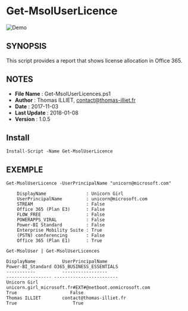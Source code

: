 # Get-MsolUserLicence

![Demo](Resource/Demo.gif)

## SYNOPSIS  
This script provides a report that shows license allocation in Office 365.

## NOTES  
  - **File Name**   : Get-MsolUserLicences.ps1
  - **Author**      : Thomas ILLIET, contact@thomas-illiet.fr
  - **Date**        : 2017-11-03
  - **Last Update** : 2018-01-08
  - **Version**     : 1.0.5

## Install
```
Install-Script -Name Get-MsolUserLicence
```

## EXEMPLE
``` 
Get-MsolUserLicence -UserPrincipalName "unicorn@microsoft.com"

    DisplayName               : Unicorn Girl
    UserPrincipalName         : unicorn@microsoft.com
    STREAM                    : False
    Office 365 (Plan E3)      : False
    FLOW_FREE                 : False
    POWERAPPS_VIRAL           : False
    Power-BI Standard         : False
    Enterprise Mobility Suite : True
    (PSTN) conferencing       : False
    Office 365 (Plan E1)      : True
```

```
Get-MsolUser | Get-MsolUserLicences

DisplayName          UserPrincipalName                                          Power-BI_Standard O365_BUSINESS_ESSENTIALS
-----------          -----------------                                          ----------------- ------------------------
Unicorn Girl         unicorn.girl_microsoft.fr#EXT#@netboot.onmicrosoft.com                  True                    False
Thomas ILLIET        contact@thomas-illiet.fr                                                True                     True
```